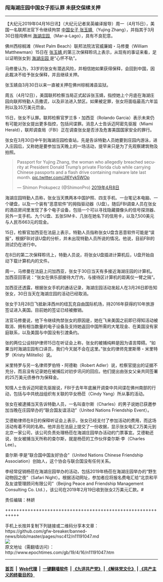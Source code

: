 ### 闯海湖庄园中国女子拒认罪 未获交保续关押
------------------------

<p>
 【大纪元2019年04月16日讯】（大纪元记者吴英编译报导）周一（4月15日），美国一名联邦法官下令继续拘禁
 <a href="http://www.epochtimes.com/gb/tag/%E4%B8%AD%E5%9B%BD%E5%A5%B3%E5%AD%90.html">
  中国女子
 </a>
 <a href="http://www.epochtimes.com/gb/tag/%E5%BC%A0%E7%8E%89%E5%A9%A7.html">
  张玉婧
 </a>
 （Yujing Zhang），并指其于3月30日擅闯佛州
 <a href="http://www.epochtimes.com/gb/tag/%E6%B5%B7%E6%B9%96%E5%BA%84%E5%9B%AD.html">
  海湖庄园
 </a>
 （Mar-a-Lago），具有不良犯意。
</p>
<p>
 佛州西棕榈滩（West Palm Beach）联邦法院法官威廉姆・马修曼（William Matthewman）15日在
 <a href="http://www.epochtimes.com/gb/tag/%E5%BC%A0%E7%8E%89%E5%A9%A7.html">
  张玉婧
 </a>
 的第三次保释聆讯上表示，从现有的事证来看，足以证明张女到
 <a href="http://www.epochtimes.com/gb/tag/%E6%B5%B7%E6%B9%96%E5%BA%84%E5%9B%AD.html">
  海湖庄园
 </a>
 是“心怀不轨”。
</p>
<p>
 马修曼认为，33岁的张女有潜逃风险，并相信她如果获得保释，会回到中国，因此裁决不给予张女保释，并且继续关押。
</p>
<p>
 张玉婧自3月30日以来一直被关押在佛州棕榈滩县监狱。
</p>
<p>
 周五（4月12日），美国联邦检察当局正式起诉张玉婧，指控她上个月底在海湖庄园向联邦特勤人员撒谎，以及非法进入禁区。如果被定罪，张女将面临最高六年监刑以及35万美元罚金。
</p>
<p>
 15日，张女不认罪。联邦检察官罗兰多・加西亚（Rolando Garcia）表示未来仍有可能对张女提出更多指控，包括间谍罪。消息人士告诉迈阿密先驱报（Miami Herald），联邦调查局（FBI）正在调查张女是否涉及危害美国国家安全的罪行。
</p>
<p>
 张女在3月30日中午到海湖庄园检查站，先是告诉特勤人员她要到庄园内游泳，进入庄园后，又称她是要参加当天晚上的一场活动，提早来只是为了先观察建筑物及拍照。
</p>
<p>
</p>
<blockquote class="twitter-tweet" data-lang="zh-tw">
 <p dir="ltr" lang="en">
  Passport for Yujing Zhang, the woman who allegedly breached security at President Donald Trump’s private Florida club while carrying Chinese passports and a flash drive containing malware late last month.
  <a href="https://t.co/JI6Yyk5WOp">
   pic.twitter.com/JI6Yyk5WOp
  </a>
 </p>
 <p>
  — Shimon Prokupecz (@ShimonPro)
  <a href="https://twitter.com/ShimonPro/status/1115366082464886787?ref_src=twsrc%5Etfw">
   2019年4月8日
  </a>
 </p>
</blockquote>
<p>
 <p>
 </p>
 <p>
  海湖庄园特勤人员称，张女当天携两本中国护照、四支手机、一台笔记本电脑、一个硬盘，以及一个装有“恶意软件”的拇指驱动器（U盘）。随后FBI调查人员在张女的酒店房间里发现了多个电子设备，包括一个可以寻找隐藏摄像头的信号探测器、另外一支手机、九个U盘、五张SIM卡、几张在她名下的信用卡，以及7,500美元与人民币663元的现金。
 </p>
 <p>
  15日，检察官加西亚在法庭上表示，特勤人员指称张女U盘含恶意软件可能是“误报”，根据FBI对该U盘的分析，并未出现特勤人员所说的情况。他说，目前FBI的测试仍在进行中。
 </p>
 <p>
  在8日的第二次保释聆讯上，特勤人员说，将张女U盘插进计算机后，U盘开始自动下载计算机内的文件。
 </p>
 <p>
  周一，马修曼在法庭上问加西亚，张女于30日当天有多接近海湖庄园的计算机。加西亚回答说：“张女在俱乐部接待大厅内，与接待区计算机的距离仅一臂之隔”。
 </p>
 <p>
  加西亚还透露，根据张女手机的通话记录，海湖庄园活动发起人在3月26日即告知张女，30日当天在海湖庄园的活动已经取消。
 </p>
 <p>
  张女于3月28日飞抵新泽西州的纽瓦克自由国际机场，持2016年获得的10年旅游签证进入美国。目前她的签证已经被撤销。
 </p>
 <p>
  法官马修曼说，他下令继续拘禁张女的原因是，她在飞来美国之前即已得知活动被取消、拥有相当数量的电子设备及支持她返回中国所需的大笔现金、在美国没有家庭联系，以及美国与中国没有引渡条约。
 </p>
 <p>
  张的两位公设辩护律师15日在听证会上称，张女的被捕纯粹是因为语言障碍。“如果当时海湖庄园有口译员，我们今天就不会在这里。”张女的律师克里斯蒂・米里特罗（Kristy Militello）说。
 </p>
 <p>
  米里特罗与另一名律师罗伯特・阿德勒（Robert Adler）说，检察官提出的证据不充分，而且没有记录她在被捕后对初步讯问的回应。他们提出由张女父亲共同签署的25万美元债券作为保释金。
 </p>
 <p>
  知情人士告诉迈阿密先驱报说，FBI于去年年底展开调查中共间谍在佛州南部的行动，包括与中共统战组织有关联的华女杨莅（Cindy Yang）所从事的活动。
 </p>
 <p>
  张女在被逮捕当天告诉特勤人员，一名叫查尔斯（Charles）的男子说她已获邀参加当晚在庄园举办的“联合国友谊活动”（United Nations Friendship Event）。
 </p>
 <p>
  艾德勒律师在8日的保释听证会上表示，张女已经支付了参加活动的费用，而这场活动有着不同的名称。他并且在法庭上提交了一份收据，显示张女电汇2万美元到北京一家公司，该公司负责处理杨莅在海湖庄园举办活动的门票事宜。艾德勒还说，张女被捕当天所称的查尔斯，就是杨莅的工作伙伴查尔斯‧李（Charles Lee）。
 </p>
 <p>
  查尔斯‧李是“联合国中国友好协会”（United Nations Chinese Friendship Association）创始人，这个协会与联合国没有任何关系。
 </p>
 <p>
  李经常促销杨莅在海湖庄园举办的活动，包括2019年杨莅在海湖庄园举办的“野生动物园之夜”（Safari Night）。根据活动网址，参加者应将报名费电汇给“北京和平及友谊管理顾问有限公司”（Beijing Peace and Friendship Management Consulting Co. Ltd.），该公司在2019年2月19日收到张女2万美元汇款。#
 </p>
 <p>
  责任编辑：林妍
 </p>
 <p>
 </p>
</p>
+++++++++++++++++++++++++++++++++++++++++++++++++++++++++++<br/><br/>
手机上长按并复制下列链接或二维码分享本文章：<br/>
https://github.com/gfw-breaker/banned-news/blob/master/pages/nsc412/n11191047.md <br/>
<a href='https://github.com/gfw-breaker/banned-news/blob/master/pages/nsc412/n11191047.md'><img src='https://github.com/gfw-breaker/banned-news/blob/master/pages/nsc412/n11191047.md.png'/></a> <br/>
原文地址（需翻墙访问）：http://www.epochtimes.com/gb/19/4/16/n11191047.htm


------------------------
#### [首页](https://github.com/gfw-breaker/banned-news/blob/master/README.md) &nbsp;|&nbsp; [Web代理](https://github.com/labour-camp/helloworld) &nbsp;|&nbsp; [一键翻墙软件](https://github.com/gfw-breaker/nogfw/blob/master/README.md) &nbsp;| [《九评共产党》](https://github.com/gfw-breaker/9ping.md/blob/master/README.md#九评之一评共产党是什么) | [《解体党文化》](https://github.com/gfw-breaker/jtdwh.md/blob/master/README.md) | [《共产主义的终极目的》](https://github.com/gfw-breaker/gczydzjmd.md/blob/master/README.md)

